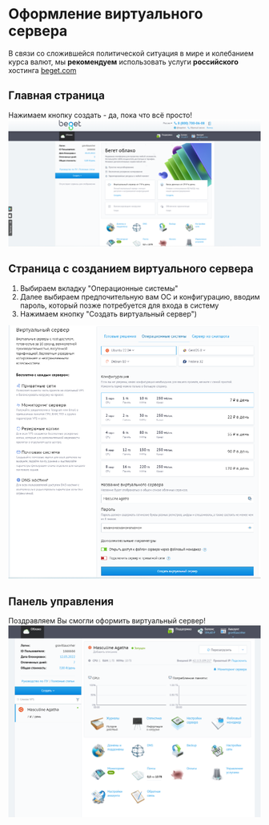 # Оформление виртуального сервера

В связи со сложившейся политической ситуация в мире и колебанием курса валют, мы **рекомендуем** использовать услуги **российского** хостинга [beget.com](https://beget.com/ru/vps)

## Главная страница

Нажимаем кнопку создать - да, пока что всё просто!
![1](/beget/1.png)

## Страница с созданием виртуального сервера

1. Выбираем вкладку "Операционные системы"
1. Далее выбираем предпочительную вам ОС и конфигурацию, вводим пароль, который позже потребуется для входа в систему
1. Нажимаем кнопку "Создать виртуальный сервер")  

![2](/beget/2.png)

## Панель управления

Поздравляем Вы смогли оформить виртуальный сервер!
![3](/beget/3.png)
